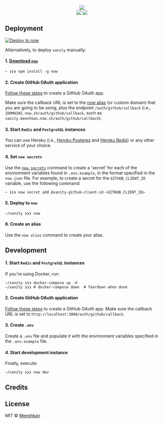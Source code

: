 <div align="center">
	<a href="https://vanity.dev">
		<img src="https://nikolaskama.me/content/images/2020/04/vanity_logo.png">
	</a>
	<br>
	<a href="https://circleci.com/gh/meeshkan/vanity" style="display: inline-block;">
		<img src="https://img.shields.io/circleci/build/github/meeshkan/vanity?style=for-the-badge">
	</a>
	<a href="https://codecov.io/gh/meeshkan/vanity" style="display: inline-block;">
		<img src="https://img.shields.io/codecov/c/github/meeshkan/vanity?style=for-the-badge">
	</a>
	<br>
</div>

## Deployment

[![Deploy to now](https://deploy.now.sh/static/button.svg)](https://deploy.now.sh/?repo=https://github.com/Meeshkan/vanity)

Alternatively, to deploy `vanity` manually:

#### 1. [Download `now`](https://zeit.co/download)

```
~ ❯❯❯ npm install -g now
```

#### 2. Create GitHub OAuth application

[Follow these steps](https://developer.github.com/apps/building-oauth-apps/creating-an-oauth-app/) to create a GitHub OAuth app.

Make sure the callback URL is set to the [now alias](https://zeit.co/docs/configuration#project/alias) (or custom domain) that you are going to be using, plus the endpoint `/auth/github/callback` (i.e., `{DOMAIN}.now.sh/auth/github/callback`, such as `vanity.meeshkan.now.sh/auth/github/callback`).

#### 3. Start `Redis` and `PostgreSQL` instances

You can use Heroku (i.e., [Heroku Postgres](https://www.heroku.com/postgres) and [Heroku Redis](https://www.heroku.com/redis)) or any other service of your choice.

#### 4. Set `now secrets`

Use the [`now secrets`](https://zeit.co/docs/v2/build-step#adding-secrets) command to create a 'secret' for each of the environment variables found in `.env.example`, in the format specified in the `now.json` file. For example, to create a secret for the `GITHUB_CLIENT_ID` variable, use the following command:

```
~ ❯❯❯ now secret add @vanity-github-client-id <GITHUB_CLIENT_ID>
```

#### 5. Deploy to `now`

```
~/vanity ❯❯❯ now
```

#### 6. Create an alias

Use the `now alias` command to create your alias.

## Development

#### 1. Start `Redis` and `PostgreSQL` instances

If you're using Docker, run:

```
~/vanity ❯❯❯ docker-compose up -d
~/vanity ❯❯❯ # docker-compose down  # Teardown when done
```

#### 2. Create GitHub OAuth application

[Follow these steps](https://developer.github.com/apps/building-oauth-apps/creating-an-oauth-app/) to create a GitHub OAuth app. Make sure the callback URL is set to `http://localhost:3000/auth/github/callback`.

#### 3. Create `.env`

Create a `.env` file and populate it with the environment variables specified in the `.env.example` file.

#### 4. Start development instance

Finally, execute:

```
~/vanity ❯❯❯ now dev
```

## Credits

## License

MIT © [Meeshkan](http://meeshkan.com/)
